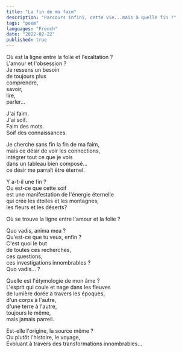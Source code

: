 ```yaml
---
title: "La fin de ma faim"
description: "Parcours infini, cette vie...mais à quelle fin ?"
tags: "poem"
languages: "French"
date: "2022-02-22"
published: true
---
```


Où est la ligne entre la folie et l'exaltation ?   
L'amour et l'obsession ?   
Je ressens un besoin   
de toujours plus   
comprendre,   
savoir,   
lire,   
parler...   


J'ai faim.   
J'ai soif.   
Faim des mots.   
Soif des connaissances.   


Je cherche sans fin la fin de ma faim,   
mais ce désir de voir les connections,   
intégrer tout ce que je vois   
dans un tableau bien composé...   
ce désir me parraît être éternel.   


Y a-t-il une fin ?   
Ou est-ce que cette soif   
est une manifestation de l'énergie éternelle   
qui crée les étoiles et les montagnes,   
les fleurs et les déserts?   


Où se trouve la ligne entre l'amour et la folie ?   


Quo vadis, anima mea ?   
Qu'est-ce que tu veux, enfin ?   
C'est quoi le but   
de toutes ces recherches,   
ces questions,   
ces investigations innombrables ?   
Quo vadis... ?   


Quelle est l'étymologie de mon âme ?   
L'esprit qui coule et nage dans les fleuves   
de lumière dorée à travers les époques,   
d'un corps à l'autre,   
d'une terre à l'autre,   
toujours le même,   
mais jamais parreil.   


Est-elle l'origine, la source même ?   
Ou plutôt l'histoire, le voyage,   
Évoluant à travers des transformations innombrables...   
